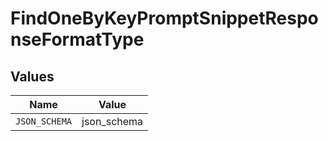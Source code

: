 # FindOneByKeyPromptSnippetResponseFormatType


## Values

| Name          | Value         |
| ------------- | ------------- |
| `JSON_SCHEMA` | json_schema   |